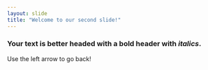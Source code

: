 ```yaml
---
layout: slide
title: "Welcome to our second slide!"
---
```

### Your text is better headed with a bold **header** with *italics*.
Use the left arrow to go back!
